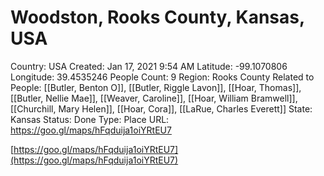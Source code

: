 # Woodston, Rooks County, Kansas, USA

Country: USA
Created: Jan 17, 2021 9:54 AM
Latitude: -99.1070806
Longitude: 39.4535246
People Count: 9
Region: Rooks County
Related to People: [[Butler, Benton O]], [[Butler, Riggle Lavon]], [[Hoar, Thomas]], [[Butler, Nellie Mae]], [[Weaver, Caroline]], [[Hoar, William Bramwell]], [[Churchill, Mary Helen]], [[Hoar, Cora]], [[LaRue, Charles Everett]]
State: Kansas
Status: Done
Type: Place
URL: https://goo.gl/maps/hFqduija1oiYRtEU7

[https://goo.gl/maps/hFqduija1oiYRtEU7](https://goo.gl/maps/hFqduija1oiYRtEU7)
